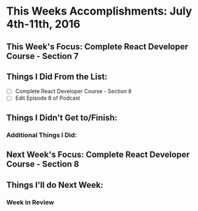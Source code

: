 # This Weeks Accomplishments: July 4th-11th, 2016

## This Week's Focus: Complete React Developer Course - Section 7

## Things I Did From the List:
- [ ] Complete React Developer Course - Section 8
- [ ] Edit Episode 8 of Podcast

## Things I Didn't Get to/Finish:

### Additional Things I Did:

## Next Week's Focus: Complete React Developer Course - Section 8

## Things I'll do Next Week:

### Week in Review
